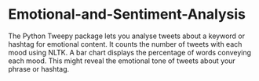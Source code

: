 # Emotional-and-Sentiment-Analysis
The Python Tweepy package lets you analyse tweets about a keyword or hashtag for emotional content. It counts the number of tweets with each mood using NLTK. A bar chart displays the percentage of words conveying each mood. This might reveal the emotional tone of tweets about your phrase or hashtag.
